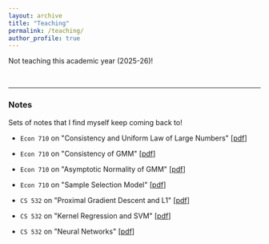 ```yaml
---
layout: archive
title: "Teaching"
permalink: /teaching/
author_profile: true
---
```



Not teaching this academic year (2025-26)!

<br>

---

### Notes

Sets of notes that I find myself keep coming back to!

- `Econ 710` on "Consistency and Uniform Law of Large Numbers" [<a href="/files/ECON710_2_Lec2.pdf" target="_blank">pdf</a>]

- `Econ 710` on "Consistency of GMM" [<a href="/files/ECON710_2_Lec3.pdf" target="_blank">pdf</a>]

- `Econ 710` on "Asymptotic Normality of GMM" [<a href="/files/ECON710_2_Lec5.pdf" target="_blank">pdf</a>]

- `Econ 710` on "Sample Selection Model" [<a href="/files/ECON710_2_Lec8.pdf" target="_blank">pdf</a>]

- `CS 532` on "Proximal Gradient Descent and L1" [<a href="/files/CS532_Proximal GD and L1.pdf" target="_blank">pdf</a>]

- `CS 532` on "Kernel Regression and SVM" [<a href="/files/CS532_Kernel Regression and SVM.pdf" target="_blank">pdf</a>]

- `CS 532` on "Neural Networks" [<a href="/files/CS532_Neural Networks.pdf" target="_blank">pdf</a>]




<!---

ECON 711: Microeconomic Theory I, Fall 2023, Prof. Matteo Camboni & Prof. Benjamin Bernard

<details><summary>ECON 713: Microeconomic Theory II, Spring 2024, Prof. Lones Smith & Prof. Marzena Rostek</summary>
  
  > <a href="/files/Eric_Auction_Theory_Reading_Notes.pdf" target="_blank">auction reading notes</a>
  
  > <a href="/files/ECON713_2_Lec5_Adverse_Selection.pdf" target="_blank">adverse selection</a>

</details>

ECON 709: Economic Statistics and Econometrics I, Fall 2023, Prof. Xiaoxia Shi & Prof. Jack Porter 

<details><summary>ECON 710: Economic Statistics and Econometrics II, Spring 2024, Prof. Bruce Hansen & Prof. Harold Chiang</summary>
  
 > <a href="/files/ECON710_2_Lec5.pdf" target="_blank">AN–GMM</a>
 
 > <a href="/files/ECON710_2_Lec10.pdf" target="_blank">nonparametrics</a>

</details>


(ECON 871: Advanced International Economics I (Trade), Fall 2024, *Prof. Agustín Gutiérrez & Prof. Miguel Acosta* (<a href="/files/Eric_Econ871_PaperDiscussion_Pre.pdf" target="_blank">My short discussion of Amiti & Heise (2024)</a>)) 

ECON 713: Microeconomic Theory II, Spring 2024, *Prof. Lones Smith & Prof. Marzena Rostek*  (<a href="/files/Eric_Auction_Theory_Reading_Notes.pdf" target="_blank">auction reading notes</a>) (<a href="/files/ECON713_2_Lec5_Adverse_Selection.pdf" target="_blank">AS</a>) 

ECON 710: Economic Statistics and Econometrics II, Spring 2024, *Prof. Bruce Hansen & Prof. Harold Chiang* (<a href="/files/ECON710_2_Lec5.pdf" target="_blank">AN–GMM</a>) (<a href="/files/ECON710_2_Lec10.pdf" target="_blank">nonparametrics</a>)
-->

<!---




### Undergraduate courses

<details><summary>Economics</summary>

ECON 681–682: Senior Honors Thesis, Fall 2024–Spring 2025, advised by Prof. Lydia Cox & Prof. Jesse Gregory

ECON 661: Issues in International Macroeconomics, Spring 2025, Prof. Louphou Coulibaly 

ECON 699: Directed Study, Fall 2024–Spring 2025, with Prof. Jesse Gregory & Sarah Bass 

ECON 580: Honors Tutorial in Research Project Design, Spring 2024, Prof. Simeon Alder & Prof. Corina Mommaerts

ECON 664: Issues in International Trade, Fall 2023, Prof. Lydia Cox

<details><summary>ECON 699: Directed Study, Spring 2023, with Prof. Matteo Camboni</summary>
  
<a href="/files/3_Eric_ECON699_Game_Theory_Notes.pdf" target="_blank">game theory reading notes</a>

</details>

ECON 312: Intermediate Macroeconomic Theory (Honors), Spring 2023, Prof. Simeon Alder

ECON 311: Intermediate Microeconomic Theory (Honors), Fall 2022, Prof. Matteo Camboni

ECON 410: Introductory Econometrics, Summer 2022, Prof. Christopher McKelvey
</details>


<details><summary>Mathematics, Statistics, Computational/Programming</summary>

COMP SCI 532: Matrix Methods in Machine Learning, Fall 2024

MATH 632: Introduction to Stochastic Processes, Spring 2024 

MATH 521: Analysis I, Summer 2023

MATH 431: Introduction to the Theory of Probability, Spring 2023

MATH 421: The Theory of Single Variable Calculus, Spring 2023

STAT 303: R for Statistics I, Spring 2023

MATH 340: Elementary Matrix and Linear Algebra, Summer 2022

COMP SCI 220: Data Science Programming I (Python), Spring 2022

STAT 240: Data Science Modeling I (R), Fall 2022

MATH 221–222–234: The Calculus I-II-III sequence, Fall 2021 - Fall 2022
</details>

<details><summary>Others</summary>
  
2023 <a href="https://www.linksworkshop.org/" target="_blank">LINKS Workshop on Social Network Analysis</a>, Intermediate SNA (R) (<a href="/files/Eric_LINKS_Workshop_2023_Intermediate_SNA.pdf" target="_blank">unfinished notes</a>)

2023 <a href="https://fodsi.us/index.html" target="_blank">FODSI Summer School on Foundation of Data Science</a>, Bryn Mawr College, PA
</details>


<a href="/files/Eric_Auction_Theory_Reading_Notes.pdf" target="_blank">auction reading notes</a>
-->

